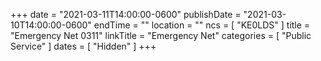 +++
date = "2021-03-11T14:00:00-0600"
publishDate = "2021-03-10T14:00:00-0600"
endTime = ""
location = ""
ncs = [ "KE0LDS" ]
title = "Emergency Net 0311"
linkTitle = "Emergency Net"
categories = [ "Public Service" ]
dates = [ "Hidden" ]
+++

